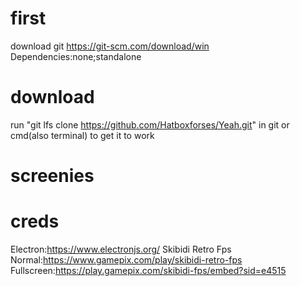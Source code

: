 # first
download git https://git-scm.com/download/win
Dependencies:none;standalone

# download
run "git lfs clone https://github.com/Hatboxforses/Yeah.git" in git or cmd(also terminal) to get it to work

# screenies

# creds
Electron:https://www.electronjs.org/
Skibidi Retro Fps
Normal:https://www.gamepix.com/play/skibidi-retro-fps
Fullscreen:https://play.gamepix.com/skibidi-fps/embed?sid=e4515
